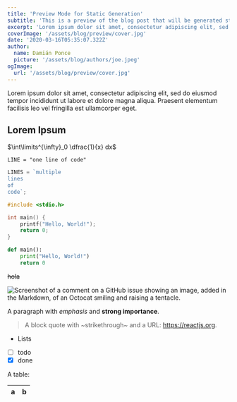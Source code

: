 ```yaml
---
title: 'Preview Mode for Static Generation'
subtitle: 'This is a preview of the blog post that will be generated statically.'
excerpt: 'Lorem ipsum dolor sit amet, consectetur adipiscing elit, sed do eiusmod tempor incididunt ut labore et dolore magna aliqua. Praesent elementum facilisis leo vel fringilla est ullamcorper eget. At imperdiet dui accumsan sit amet nulla facilities morbi tempus.'
coverImage: '/assets/blog/preview/cover.jpg'
date: '2020-03-16T05:35:07.322Z'
author:
  name: Damián Ponce
  picture: '/assets/blog/authors/joe.jpeg'
ogImage:
  url: '/assets/blog/preview/cover.jpg'
---
```


Lorem ipsum dolor sit amet, consectetur adipiscing elit, sed do eiusmod tempor incididunt ut labore et dolore magna aliqua. Praesent elementum facilisis leo vel fringilla est ullamcorper eget.

## Lorem Ipsum

$\int\limits^{\infty}_0 \dfrac{1}{x} dx$

`LINE = "one line of code"`

```javascript
LINES = `multiple
lines
of
code`;
```

```c
#include <stdio.h>

int main() {
    printf("Hello, World!");
    return 0;
}
```

```python
def main():
    print("Hello, World!")
    return 0
```

~~hola~~

![Screenshot of a comment on a GitHub issue showing an image, added in the Markdown, of an Octocat smiling and raising a tentacle.](/assets/images/3dnoise.png)

A paragraph with _emphasis_ and **strong importance**.

> A block quote with ~strikethrough~ and a URL: https://reactjs.org.

- Lists
- [ ] todo
- [x] done

A table:

| a   | b   |
| --- | --- |
